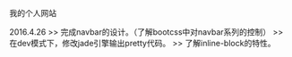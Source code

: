 我的个人网站


2016.4.26
	>> 完成navbar的设计。（了解bootcss中对navbar系列的控制）
	>> 在dev模式下，修改jade引擎输出pretty代码。
	>> 了解inline-block的特性。